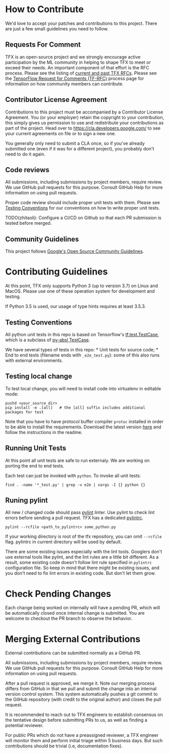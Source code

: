 # How to Contribute

We'd love to accept your patches and contributions to this project. There are
just a few small guidelines you need to follow.

## Requests For Comment

TFX is an open-source project and we strongly encourage active participation
by the ML community in helping to shape TFX to meet or exceed their needs. An
important component of that effort is the RFC process.  Please see the listing
of [current and past TFX RFCs](RFCs.md). Please see the
[TensorFlow Request for Comments (TF-RFC)](https://github.com/tensorflow/community/blob/master/governance/TF-RFCs.md)
process page for information on how community members can contribute.

## Contributor License Agreement

Contributions to this project must be accompanied by a Contributor License
Agreement. You (or your employer) retain the copyright to your contribution,
this simply gives us permission to use and redistribute your contributions as
part of the project. Head over to <https://cla.developers.google.com/> to see
your current agreements on file or to sign a new one.

You generally only need to submit a CLA once, so if you've already submitted one
(even if it was for a different project), you probably don't need to do it
again.

## Code reviews

All submissions, including submissions by project members, require review.
We use GitHub pull requests for this purpose. Consult GitHub Help for more
information on using pull requests.

Proper code review should include proper unit tests with them. Please see
[Testing Conventions](#testing-conventions) for our conventions on how to write
proper unit tests.

TODO(zhitaoli): Configure a CI/CD on Github so that each PR submission is tested
before merged.

## Community Guidelines

This project follows
[Google's Open Source Community Guidelines](https://opensource.google.com/conduct/).

# Contributing Guidelines

At this point, TFX only supports Python 3 (up to version 3.7) on Linux and
MacOS. Please use one of these operation system for development and testing.

If Python 3.5 is used, our usage of type hints requires at least 3.5.3.

## Testing Conventions

All python unit tests in this repo is based on Tensorflow's
[tf.test.TestCase](https://www.tensorflow.org/api_docs/python/tf/test/TestCase),
which is a subclass of
[py-absl TestCase](https://github.com/abseil/abseil-py/blob/06edd9c20592cec39178b94240b5e86f32e19768/absl/testing/absltest.py#L523).

We have several types of tests in this repo: * Unit tests for source code; * End
to end tests (filename ends with `_e2e_test.py`): some of this also runs with
external environments.

## Testing local change
To test local change, you will need to install code into virtualenv in editable
mode:

```shell
pushd <your_source_dir>
pip install -e .[all]   # the [all] suffix includes additional packages for test
```

Note that you have to have protocol buffer compiler `protoc` installed in order
to be able to install the requirements. Download the latest version
[here](https://github.com/protocolbuffers/protobuf/releases) and follow the
instructions in the readme.

## Running Unit Tests

At this point all unit tests are safe to run externaly. We are working on
porting the end to end tests.

Each test can just be invoked with `python`. To invoke all unit tests:

```shell
find . -name '*_test.py' | grep -v e2e | xargs -I {} python {}
```

## Runing pylint

All new / changed code should pass [pylint](https://www.pylint.org/) linter.
Use pylint to check lint errors before sending a pull request. TFX has a
dedicated [pylintrc](https://github.com/tensorflow/tfx/blob/master/pylintrc).

```shell
pylint --rcfile <path_to_pylintrc> some_python.py
```

If your working directory is root of the tfx repository, you can omit `--rcfile`
flag. pylintrc in current directory will be used by default.

There are some existing issues especially with the lint tools. Googlers don't
use external tools like pylint, and the lint rules are a little bit
different. As a result, some existing code doesn't follow lint rule specified
in `pylintrc` configuration file. So keep in mind that there might be existing
issues, and you don't need to fix lint errors in existing code. But don't let
them grow.


# Check Pending Changes
Each change being worked on internally will have a pending PR, which will be
automatically closed once internal change is submitted. You are welcome to
checkout the PR branch to observe the behavior.

# Merging External Contributions

External contributions can be submitted normally as a GitHub PR.

All submissions, including submissions by project members, require review. We
use GitHub pull requests for this purpose. Consult GitHub Help for more
information on using pull requests.

After a pull request is approved, we merge it. Note our merging process differs
from GitHub in that we pull and submit the change into an internal version
control system. This system automatically pushes a git commit to the GitHub
repository (with credit to the original author) and closes the pull request.

It is recommended to reach out to TFX engineers to establish consensus on the
tentative design before submitting PRs to us, as well as finding a potential
reviewer.

For public PRs which do not have a preassigned reviewer, a TFX engineer will
monitor them and perform initial triage within 5 business days. But such
contributions should be trivial (i.e, documentation fixes).
